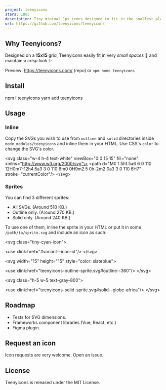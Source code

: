 ```yaml
---
project: teenyicons
stars: 1805
description: Tiny minimal 1px icons designed to fit in the smallest places.
url: https://github.com/teenyicons/teenyicons
---
```


Why Teenyicons?
---------------

Designed on a **15x15** grid, Teenyicons easily fit in very _small spaces_ 🤏 and maintain a _crisp look_ ✨

Preview: https://teenyicons.com/ (repo) or `npm home teenyicons`

Install
-------

npm i teenyicons
yarn add teenyicons

Usage
-----

### Inline

Copy the SVGs you wish to use from `outline` and `solid` directories inside `node_modules/teenyicons` and inline them in your HTML. Use CSS's `color` to change the SVG's color.

<svg class\="w-4 h-4 text-white" viewBox\="0 0 15 15" fill\="none" xmlns\="http://www.w3.org/2000/svg"\>
  <path d\="M0 1.5h1.5a6 6 0 110 12H0m7-12h4.5a3 3 0 110 6m0 0H9m2.5 0h-2m2 0a3 3 0 110 6H7" stroke\="currentColor"/>
</svg\>

### Sprites

You can find 3 different sprites:

-   All SVGs. (Around 510 KB.)
-   Outline only. (Around 270 KB.)
-   Solid only. (Around 240 KB.)

To use one of them, inline the sprite in your HTML or put it in some `/path/to/sprite.svg` and include an icon as such:

<svg class\="tiny-cyan-icon"\>
  <!-- Inlined sprite. Possible variants are outline and solid. \-->
  <use xlink:href\="#variant--icon-id"/>
</svg\>

<svg width\="15" height\="15" style\="color: slateblue"\>
  <!-- Outline sprite \-->
  <use xlink:href\="teenyicons-outline-sprite.svg#outline--360"/>
</svg\>

<svg class\="h-5 w-5 text-gray-800"\>
  <!-- Solid sprite \-->
  <use xlink:href\="teenyicons-solid-sprite.svg#solid--globe-africa"/>
</svg\>

Roadmap
-------

-   Tests for SVG dimensions.
-   Frameworks component libraries (Vue, React, etc.)
-   Figma plugin.

Request an icon
---------------

Icon requests are very welcome. Open an issue.

License
-------

Teenyicons is released under the MIT License.
